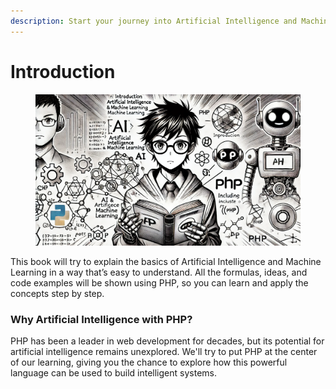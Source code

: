 ```yaml
---
description: Start your journey into Artificial Intelligence and Machine Learning
---
```


# Introduction

<figure><img src=".gitbook/assets/image (2) (1).png" alt=""><figcaption></figcaption></figure>

This book will try to explain the basics of Artificial Intelligence and Machine Learning in a way that’s easy to understand. All the formulas, ideas, and code examples will be shown using PHP, so you can learn and apply the concepts step by step.

### Why Artificial Intelligence with PHP?

PHP has been a leader in web development for decades, but its potential for artificial intelligence remains unexplored. We'll try to put PHP at the center of our learning, giving you the chance to explore how this powerful language can be used to build intelligent systems.
